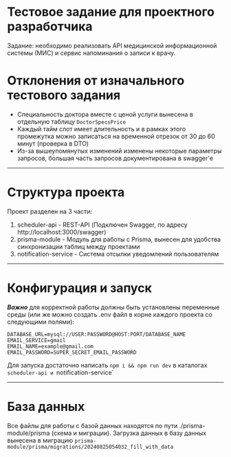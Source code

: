 # Тестовое задание для проектного разработчика
Задание: необходимо реализовать API медицинской информационной системы (МИС) и сервис напоминания о записи к врачу.

# Отклонения от изначального тестового задания
  - Специальность доктора вместе с ценой услуги вынесена в отдельную таблицу `DoctorSpecsPrice`
  - Каждый тайм слот имеет длительность и в рамках этого промежутка можно записаться на временной отрезок от 30 до 60 минут (проверка в DTO)
  - Из-за вышеупомянутых изменений изменены некоторые параметры запросов, большая часть запросов документирована в swagger'е
___
# Структура проекта
Проект разделен на 3 части:
1. scheduler-api - REST-API (Подключен Swagger, по адресу http://localhost:3000/swagger)
2. prisma-module - Модуль для работы с Prisma, вынесен для удобства синхронизации таблиц между проектами
3. notification-service - Система отсылки уведомлений пользователям
___
# Конфигурация и запуск
***Важно*** для корректной работы должны быть установлены переменные среды (или же можно создать .env файл в корне каждого проекта со следующими полями):
```
DATABASE_URL=mysql://USER:PASSWORD@HOST:PORT/DATABASE_NAME
EMAIL_SERVICE=gmail
EMAIL_NAME=example@gmail.com
EMAIL_PASSWORD=SUPER_SECRET_EMAIL_PASSWORD
```
Для запуска достаточно написать `npm i && npm run dev` в каталогах `scheduler-api и `notification-service`
____
# База данных
Все файлы для работы с базой данных находятся по пути ./prisma-module/prisma (схема и миграции).
Загрузка данных в базу данных вынесена в миграцию `prisma-module/prisma/migrations/20240825054032_fill_with_data`
